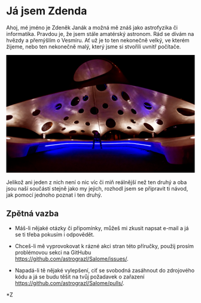 # Já jsem Zdenda

Ahoj, mé jméno je Zdeněk Janák a možná mě znáš jako astrofyzika či 
informatika. Pravdou je, že jsem stále amatérský astronom. Rád se dívám 
na hvězdy a přemýšlím o Vesmíru. Ať už je to ten nekonečně velký, ve 
kterém žijeme, nebo ten nekonečně malý, který jsme si stvořili uvnitř 
počítače.

![blob](screenshots/blob.jpg)

Jelikož ani jeden z nich není o nic víc či miň reálnější než ten druhý 
a oba jsou naší součástí stejně jako my jejich, rozhodl jsem se 
připravit ti návod, jak pomocí jednoho poznat i ten druhý.

## Zpětná vazba

* Máš-li nějaké otázky či připomínky, můžeš mi zkusit napsat e-mail a 
já se ti třeba pokusím i odpovědět.

* Chceš-li mě vyprovokovat k rázné akci stran této příručky, použij 
prosím problémovou sekci na 
GitHubu <https://github.com/astrograzl/Salome/issues/>.

* Napadá-li tě nějaké vylepšení, ciť se svobodná zasáhnout do 
zdrojového kódu a já se budu těšit na tvůj požadavek o zařazení
<https://github.com/astrograzl/Salome/pulls/>.


*Z
